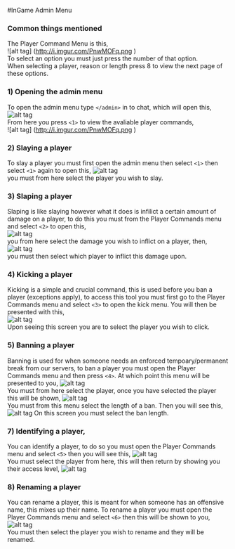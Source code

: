#InGame Admin Menu

### Common things mentioned

The Player Command Menu is this,       
![alt tag] (http://i.imgur.com/PnwMOFq.png )    
To select an option you must just press the number of that option.    
When selecting a player, reason or length press 8 to view the next page of these options.

### 1) Opening the admin menu
To open the admin menu type `</admin>` in to chat, which will open this,   
![alt tag](http://i.imgur.com/HscEB2o.png)    
From here you press `<1>` to view the avaliable player commands,   
![alt tag] (http://i.imgur.com/PnwMOFq.png )

### 2) Slaying a player
To slay a player you must first open the admin menu then select `<1>` then select `<1>` again to open this,
![alt tag](http://i.imgur.com/9HVrzkH.png)   
you must from here select the player you wish to slay.

### 3) Slaping a player
Slaping is like slaying however what it does is infilict a certain amount of damage on a player, to do this you must from
the Player Commands menu and select `<2>` to open this,      
![alt tag](http://i.imgur.com/oqEe5DL.png)    
you from here select the damage you wish to inflict on a player, then,     
![alt tag](http://i.imgur.com/oAyv0oP.png)   
you must then select which player to inflict this damage upon.

### 4) Kicking a player
Kicking is a simple and crucial command, this is used before you ban a player (exceptions apply), to access this tool you must first go to the Player Commands menu and select `<3>` to open the kick menu. You will then be presented with this,   
![alt tag](http://i.imgur.com/Yxta8ou.png)       
Upon seeing this screen you are to select the player you wish to click.    
 
### 5) Banning a player
Banning is used for when someone needs an enforced tempoary/permanent break from our servers, to ban a player you must open the Player Commands menu and then press `<4>`. At which point this menu will be presented to you,
![alt tag](http://i.imgur.com/v69dyJX.png)      
You must from here select the player, once you have selected the player this will be shown,
![alt tag](http://i.imgur.com/x23VU0p.png)    
You must from this menu select the length of a ban. Then you will see this,
![alt tag](http://i.imgur.com/yUd7BnB.png)
On this screen you must select the ban length.

### 7) Identifying a player,
You can identify a player, to do so you must open the Player Commands menu and select `<5>` then you will see this,
![alt tag](http://i.imgur.com/0VtMtAT.png)   
You must select the player from here, this will then return by showing you their access level,
![alt tag](http://i.imgur.com/VLoV07U.png)

### 8) Renaming a player
You can rename a player, this is meant for when someone has an offensive name, this mixes up their name. To rename a player you must open the Player Commands menu and select `<6>` then this will be shown to you,        
![alt tag](http://i.imgur.com/f4akGX9.png)    
You must then select the player you wish to rename and they will be renamed.  
